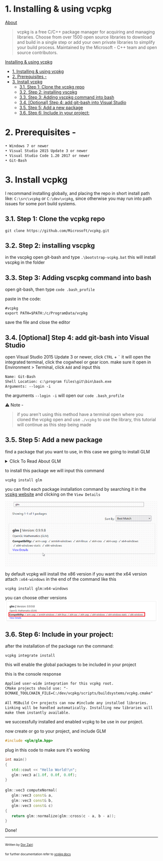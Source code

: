 # 1. Installing & using vcpkg
<ins> About</ins> <br>

> vcpkg is a free C/C++ package manager for acquiring and managing libraries. 
Choose from over 1500 open source libraries to download and build in a single step or add
your own private libraries to simplify your build process. Maintained by the Microsoft - C++ team and open source contributors.  

 [Installing \& using vcpkg](#installing--using-vcpkg)
- [1. Installing \& using vcpkg](#1-installing--using-vcpkg)
- [2. Prerequisites -](#2-prerequisites--)
- [3. Install vcpkg](#3-install-vcpkg)
  - [3.1. Step 1: Clone the vcpkg repo](#31-step-1-clone-the-vcpkg-repo)
  - [3.2. Step 2: installing vscpkg](#32-step-2-installing-vscpkg)
  - [3.3. Step 3: Adding vscpkg command into bash](#33-step-3-adding-vscpkg-command-into-bash)
  - [3.4. \[Optional\] Step 4: add git-bash into Visual Studio](#34-optional-step-4-add-git-bash-into-visual-studio)
  - [3.5. Step 5: Add a new package](#35-step-5-add-a-new-package)
  - [3.6. Step 6: Include in your project:](#36-step-6-include-in-your-project)


          
# 2. Prerequisites -

    • Windows 7 or newer
    • Visual Studio 2015 Update 3 or newer
    • Visual Studio Code 1.20 2017 or newer
    • Git-Bash

# 3. Install vcpkg

I recommand installing globally, and placing the repo in short install path like: `C:\src\vcpkg` or `C:\dev\vcpkg`, since otherwise you may run into path issues for some port build systems.

## 3.1. Step 1: Clone the vcpkg repo

```git
git clone https://github.com/Microsoft/vcpkg.git
```

## 3.2. Step 2: installing vscpkg

in the vscpkg open git-bash and type `.\bootstrap-vcpkg.bat`
this will install vscpkg in the folder

## 3.3. Step 3: Adding vscpkg command into bash

open git-bash, then type `code .bash_profile`

paste in the code:

```git
#vcpkg
export PATH=$PATH:/c/ProgramData/vcpkg
```

save the file and close the editor

## 3.4. [Optional] Step 4: add git-bash into Visual Studio

open Visual Studio 2015 Update 3 or newer, click `CTRL` + `` ` `` it will open the integrated terminal, click the cogwheel or gear icon.
make sure it open in Environment > Terminal, click `Add` and input this

```git
Name: Git-Bash
Shell Location: c:\program files\git\bin\bash.exe
Arguments: --login -i
```

the arguments `--login -i` will open our `code .bash_profile`

⚠️ Note -
> if you aren't using this method have a terminal open where you cloned the vcpkg open and use `./vcpkg` to use the library, this tutorial will continue as this step being made

## 3.5. Step 5: Add a new package

find a package that you want to use, in this case we going to install GLM

<details>
  <summary>Click To Read About GLM</summary>
  OpenGL Mathematics (GLM) is a C++ mathematics library for graphics software based on the OpenGL Shading Language
</details>

to install this package we will input this command

```git
vcpkg install glm
```
you can find each package installation command by searching it in the <a href="https://vcpkg.io/en/packages.html">vcpkg website</a> and clicking on the `View Details`

<img src="Assets/GLMDetails.gif" align="center" >


by default vcpkg will install the x86 version if you want the x64 version attach `:x64-windows` in the end of the command like this

```git
vcpkg install glm:x64-windows
```

you can choose other versions
<img align="center" src="Assets\vscpkg.png" >

## 3.6. Step 6: Include in your project:
after the installation of the package run the command:
```git
vcpkg integrate install
```
this will enable the global packages to be included in your project

this is the console response 
```git
Applied user-wide integration for this vcpkg root.
CMake projects should use: "-DCMAKE_TOOLCHAIN_FILE=C:/dev/vcpkg/scripts/buildsystems/vcpkg.cmake"

All MSBuild C++ projects can now #include any installed libraries. Linking will be handled automatically. Installing new libraries will make them instantly available.
```

we successfully installed and enabled vcpkg to be use in our project.

now create or go to your project, and include GLM 
```cpp
#include <glm/glm.hpp>
```
 plug in this code to make sure it's working
 ```cpp
int main()
{
    std::cout << "Hello World!\n";
	glm::vec3 a(1.0f, 0.0f, 0.0f);
}

glm::vec3 computeNormal(
    glm::vec3 const& a,
    glm::vec3 const& b,
    glm::vec3 const& c)
{
    return glm::normalize(glm::cross(c - a, b - a));
}
```

Done!


<hr>
<font size="1px">
Written by <a href="https://www.linkedin.com/in/dorz/">Dor Zairi<a>

for further documentation refer to <a href="https://vcpkg.io/en/docs/README.html"> vcpkg docs</a>
</font>